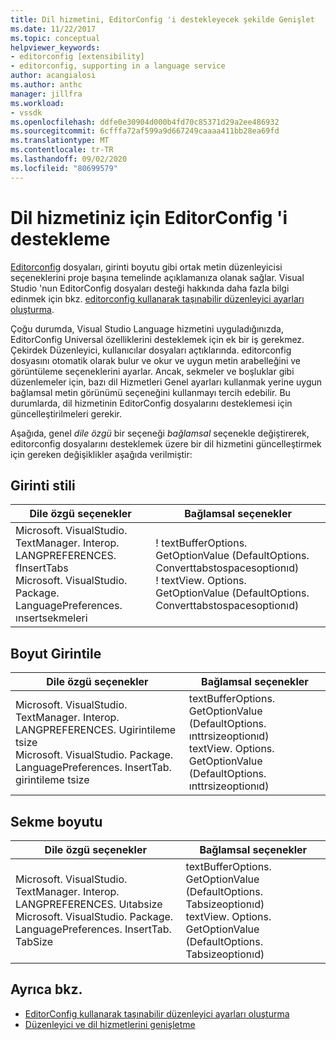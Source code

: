 ```yaml
---
title: Dil hizmetini, EditorConfig 'i destekleyecek şekilde Genişlet
ms.date: 11/22/2017
ms.topic: conceptual
helpviewer_keywords:
- editorconfig [extensibility]
- editorconfig, supporting in a language service
author: acangialosi
ms.author: anthc
manager: jillfra
ms.workload:
- vssdk
ms.openlocfilehash: ddfe0e30904d000b4fd70c85371d29a2ee486932
ms.sourcegitcommit: 6cfffa72af599a9d667249caaaa411bb28ea69fd
ms.translationtype: MT
ms.contentlocale: tr-TR
ms.lasthandoff: 09/02/2020
ms.locfileid: "80699579"
---
```

# <a name="supporting-editorconfig-for-your-language-service"></a>Dil hizmetiniz için EditorConfig 'i destekleme

[Editorconfig](https://editorconfig.org/) dosyaları, girinti boyutu gibi ortak metin düzenleyicisi seçeneklerini proje başına temelinde açıklamanıza olanak sağlar. Visual Studio 'nun EditorConfig dosyaları desteği hakkında daha fazla bilgi edinmek için bkz. [editorconfig kullanarak taşınabilir düzenleyici ayarları oluşturma](../ide/create-portable-custom-editor-options.md).

Çoğu durumda, Visual Studio Language hizmetini uyguladığınızda, EditorConfig Universal özelliklerini desteklemek için ek bir iş gerekmez. Çekirdek Düzenleyici, kullanıcılar dosyaları açtıklarında. editorconfig dosyasını otomatik olarak bulur ve okur ve uygun metin arabelleğini ve görüntüleme seçeneklerini ayarlar. Ancak, sekmeler ve boşluklar gibi düzenlemeler için, bazı dil Hizmetleri Genel ayarları kullanmak yerine uygun bağlamsal metin görünümü seçeneğini kullanmayı tercih edebilir. Bu durumlarda, dil hizmetinin EditorConfig dosyalarını desteklemesi için güncelleştirilmeleri gerekir.

Aşağıda, genel _dile özgü_ bir seçeneği _bağlamsal_ seçenekle değiştirerek, editorconfig dosyalarını desteklemek üzere bir dil hizmetini güncelleştirmek için gereken değişiklikler aşağıda verilmiştir:

## <a name="indent-style"></a>Girinti stili

Dile özgü seçenekler | Bağlamsal seçenekler
-------|--------
Microsoft. VisualStudio. TextManager. Interop. LANGPREFERENCES. fInsertTabs<br/>Microsoft. VisualStudio. Package. LanguagePreferences. ınsertsekmeleri|! textBufferOptions. GetOptionValue (DefaultOptions. Converttabstospacesoptionıd)<br/>! textView. Options. GetOptionValue (DefaultOptions. Converttabstospacesoptionıd)

## <a name="indent-size"></a>Boyut Girintile

Dile özgü seçenekler | Bağlamsal seçenekler
-------|--------
Microsoft. VisualStudio. TextManager. Interop. LANGPREFERENCES. Ugirintileme tsize<br/>Microsoft. VisualStudio. Package. LanguagePreferences. InsertTab. girintileme tsize|textBufferOptions. GetOptionValue (DefaultOptions. ınttrsizeoptionıd)<br/>textView. Options. GetOptionValue (DefaultOptions. ınttrsizeoptionıd)

## <a name="tab-size"></a>Sekme boyutu

Dile özgü seçenekler | Bağlamsal seçenekler
-------|--------
Microsoft. VisualStudio. TextManager. Interop. LANGPREFERENCES. Uıtabsize<br/>Microsoft. VisualStudio. Package. LanguagePreferences. InsertTab. TabSize|textBufferOptions. GetOptionValue (DefaultOptions. Tabsizeoptionıd)<br/>textView. Options. GetOptionValue (DefaultOptions. Tabsizeoptionıd)

## <a name="see-also"></a>Ayrıca bkz.

- [EditorConfig kullanarak taşınabilir düzenleyici ayarları oluşturma](../ide/create-portable-custom-editor-options.md)
- [Düzenleyici ve dil hizmetlerini genişletme](../extensibility/extending-the-editor-and-language-services.md)
